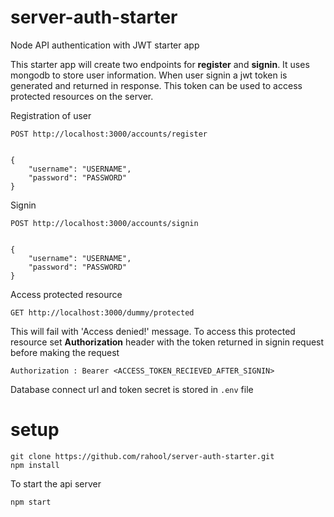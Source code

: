 # server-auth-starter

Node API authentication with JWT starter app

This starter app will create two endpoints for **register** and **signin**. It uses mongodb to store user information.
When user signin a jwt token is generated and returned in response. This token can be used to access protected resources on the server.

Registration of user
```
POST http://localhost:3000/accounts/register


{
	"username": "USERNAME",
	"password": "PASSWORD"
}
```

Signin
```
POST http://localhost:3000/accounts/signin


{
	"username": "USERNAME",
	"password": "PASSWORD"
}
```


Access protected resource
```
GET http://localhost:3000/dummy/protected
```

This will fail with 'Access denied!' message.
To access this protected resource set **Authorization** header with the token returned in signin request before making the request
```
Authorization : Bearer <ACCESS_TOKEN_RECIEVED_AFTER_SIGNIN>
```

Database connect url and token secret is stored in `.env` file 


# setup
```
git clone https://github.com/rahool/server-auth-starter.git
npm install
```

To start the api server
```
npm start
```

# 
